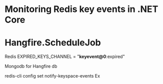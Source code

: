 # Monitoring Redis key events in .NET Core

# Hangfire.ScheduleJob 

Redis  EXPIRED_KEYS_CHANNEL = "__keyevent@0__:expired" 

Mongodb for Hangfire db

redis-cli config set notify-keyspace-events Ex
